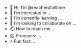 - 👋 Hi, I’m @reacherofalltime
- 👀 I’m interested in ...
- 🌱 I’m currently learning ...
- 💞️ I’m looking to collaborate on ...
- 📫 How to reach me ...
- 😄 Pronouns: ...
- ⚡ Fun fact: ...

<!---
reacherofalltime/reacherofalltime is a ✨ special ✨ repository because its `README.md` (this file) appears on your GitHub profile.
You can click the Preview link to take a look at your changes.
--->
